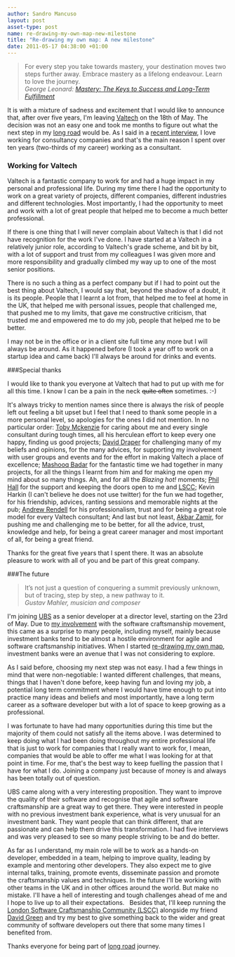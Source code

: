 ```yaml
---
author: Sandro Mancuso
layout: post
asset-type: post
name: re-drawing-my-own-map-new-milestone
title: "Re-drawing my own map: A new milestone"
date: 2011-05-17 04:38:00 +01:00
---
```


<blockquote>For every step you take towards mastery, your destination moves two
 steps further away. Embrace mastery as a lifelong endeavour. Learn to
 love the journey.
 <footer>
 <cite>George Leonard: <a href="http://www.amazon.co.uk/Mastery-Plume-George-Leonard/dp/0452267560/ref=sr_1_1?ie=UTF8&qid=1305590628&sr=8-1">Mastery: The Keys to Success and Long-Term Fulfillment</a></cite></footer>
</blockquote>

It is with a mixture of sadness and excitement that I would like to
announce that, after over five years, I'm leaving
[Valtech](http://valtech.co.uk/) on the 18th of May. The decision was
not an easy one and took me months to figure out what the next step in
my [long road](http://apprenticeship-patterns.labs.oreilly.com/ch03.html#the_long_road)
would be. As I said in a [recent interview](http://craftedsw.blogspot.com/2011/04/working-for-consultancy-companies.html),
I love working for consultancy companies and that's the main reason I
spent over ten years (two-thirds of my career) working as a
consultant. 

### Working for Valtech

Valtech is a fantastic company to work for and had a huge impact in my
personal and professional life. During my time there I had the
opportunity to work on a great variety of projects, different companies,
different industries and different technologies. Most importantly, I had
the opportunity to meet and work with a lot of great people that helped
me to become a much better professional.

If there is one thing that I will never complain about Valtech is that I
did not have recognition for the work I've done. I have started at a
Valtech in a relatively junior role, according to Valtech's grade
scheme, and bit by bit, with a lot of support and trust from my
colleagues I was given more and more responsibility and gradually
climbed my way up to one of the most senior positions.

There is no such a thing as a perfect company but if I had to point out
the best thing about Valtech, I would say that, beyond the shadow of a
doubt, it is its people. People that I learnt a lot from, that helped me
to feel at home in the UK, that helped me with personal issues, people
that challenged me, that pushed me to my limits, that gave me
constructive criticism, that trusted me and empowered me to do my job,
people that helped me to be better.

I may not be in the office or in a client site full time any more but I
will always be around. As it happened before (I took a year off to work
on a startup idea and came back) I'll always be around for drinks and
events.

###Special thanks

I would like to thank you everyone at Valtech that had to put up with me
for all this time. I know I can be a pain in the neck ~~quite often~~
sometimes. :-)

It's always tricky to mention names since there is always the risk of
people left out feeling a bit upset but I feel that I need to thank some
people in a more personal level, so apologies for the ones I did not
mention. In no particular order: [Toby Mckenzie](http://twitter.com/tobymckenzie) for caring about me and every
single consultant during tough times, all his herculean effort to keep
every one happy, finding us good projects; [David Draper](http://twitter.com/david_draper) for challenging many of my
beliefs and opinions, for the many advices, for supporting my
involvement with user groups and events and for the effort in making
Valtech a place of excellence; [Mashooq Badar](http://twitter.com/mashooq) for the fantastic time we had
together in many projects, for all the things I learnt from him and for
making me open my mind about so many things. Ah, and for all the
*Blazing hot!* moments; [Phil Hall](http://twitter.com/philghall) for
the support and keeping the doors open to me and
[LSCC](http://www.meetup.com/london-software-craftsmanship); Kevin
Harkin (I can't believe he does not use twitter) for the fun we had
together, for his friendship, advices, ranting sessions and memorable
nights at the pub; [Andrew Rendell](http://twitter.com/anderew) for his
professionalism, trust and for being a great role model for every
Valtech consultant; And last but not least, [Akbar Zamir](http://twitter.com/akbarzamir), for pushing me and challenging me
to be better, for all the advice, trust, knowledge and help, for being a
great career manager and most important of all, for being a great
friend.

Thanks for the great five years that I spent there. It was an absolute
pleasure to work with all of you and be part of this great company.

###The future

<blockquote>It’s not just a question of conquering a summit previously unknown,
but of tracing, step by step, a new pathway to it.
<footer>
<cite>Gustav Mahler, musician and composer</cite>
</blockquote>

I'm joining [UBS](http://www.ubs.com/) as a senior developer at a
director level, starting on the 23rd of May. Due to [my involvement](http://www.londonswcraft.com/) with the software
craftsmanship movement, this came as a surprise to many people,
including myself, mainly because investment banks tend to be almost a
hostile environment for agile and software craftsmanship initiatives.
When I started [re-drawing my own map](http://apprenticeship-patterns.labs.oreilly.com/ch03.html#draw_your_own_map),
investment banks were an avenue that I was not considering to explore.

As I said before, choosing my next step was not easy. I had a few things
in mind that were non-negotiable: I wanted different challenges, that
means, things that I haven't done before, keep having fun and loving my
job, a potential long term commitment where I would have time enough to
put into practice many ideas and beliefs and most importantly, have a
long term career as a software developer but with a lot of space to keep
growing as a professional.

I was fortunate to have had many opportunities during this time but the
majority of them could not satisfy all the items above. I was determined
to keep doing what I had been doing throughout my entire professional
life that is just to work for companies that I really want to work for,
I mean, companies that would be able to offer me what I was looking for
at that point in time. For me, that's the best way to keep fuelling the
passion that I have for what I do. Joining a company just because of
money is and always has been totally out of question.

UBS came along with a very interesting proposition. They want to improve
the quality of their software and recognise that agile and software
craftsmanship are a great way to get there. They were interested in
people with no previous investment bank experience, what is very unusual
for an investment bank. They want people that can think different, that
are passionate and can help them drive this transformation. I had five
interviews and was very pleased to see so many people striving to be and
do better.

As far as I understand, my main role will be to work as a hands-on
developer, embedded in a team, helping to improve quality, leading by
example and mentoring other developers. They also expect me to give
internal talks, training, promote events, disseminate passion and
promote the craftsmanship values and techniques. In the future I'll be
working with other teams in the UK and in other offices around the
world. But make no mistake. I'll have a hell of interesting and tough
challenges ahead of me and I hope to live up to all their expectations.
 
Besides that, I'll keep running the [London Software Craftsmanship Community (LSCC)](http://www.londonswcraft.com/) alongside my friend
[David Green](http://twitter.com/activelylazy) and try my best to give
something back to the wider and great community of software developers
out there that some many times I benefited from.

Thanks everyone for being part of [long road](http://apprenticeship-patterns.labs.oreilly.com/ch03.html)
journey.
